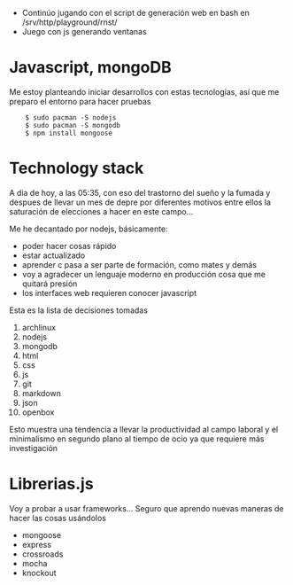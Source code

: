 *   Continúo jugando con el script de generación web en bash en
    /srv/http/playground/rnst/
*   Juego con js generando ventanas

# Javascript, mongoDB

Me estoy planteando iniciar desarrollos con estas tecnologías, así que me preparo
el entorno para hacer pruebas

        $ sudo pacman -S nodejs
        $ sudo pacman -S mongodb
        $ npm install mongoose

# Technology stack

A dia de hoy, a las 05:35, con eso del trastorno del sueño y la fumada y despues 
de llevar un mes de depre por diferentes motivos entre ellos la saturación de
elecciones a hacer en este campo...

Me he decantado por nodejs, básicamente:

*   poder hacer cosas rápido
*   estar actualizado
*   aprender c pasa a ser parte de formación, como mates y demás
*   voy a agradecer un lenguaje moderno en producción cosa que me quitará presión
*   los interfaces web requieren conocer javascript

Esta es la lista de decisiones tomadas

1.  archlinux
2.  nodejs
3.  mongodb
4.  html
5.  css
6.  js
7.  git
8.  markdown
9.  json
10. openbox

Esto muestra una tendencia a llevar la productividad al campo laboral y el 
minimalismo en segundo plano al tiempo de ocio ya que requiere más investigación

# Librerias.js

Voy a probar a usar frameworks... Seguro que aprendo nuevas maneras de hacer 
las cosas usándolos 

*   mongoose
*   express
*   crossroads
*   mocha
*   knockout


